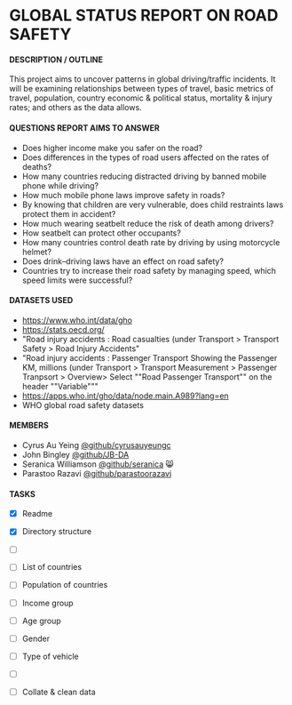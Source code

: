 # GLOBAL STATUS REPORT ON ROAD SAFETY 

#### **DESCRIPTION / OUTLINE**

This project aims to uncover patterns in global driving/traffic incidents. It will be examining relationships between types of travel, basic metrics of travel, population, country economic & political status, mortality & injury rates; and others as the data allows.


#### **QUESTIONS REPORT AIMS TO ANSWER**
- Does higher income make you safer on the road?
- Does differences in the types of road users affected on the rates of deaths?
- How many countries reducing distracted driving by banned mobile phone while driving?
-	How much mobile phone laws improve safety in roads?
-	By knowing that children are very vulnerable, does child restraints laws protect them in accident?
-	How much wearing seatbelt reduce the risk of death among drivers?
-	How seatbelt can protect other occupants?
-	How many countries control death rate by driving by using motorcycle helmet?
-	Does drink–driving laws have an effect on road safety?
-	Countries try to increase their road safety by managing speed, which speed limits were successful?



#### **DATASETS USED**
- https://www.who.int/data/gho
- https://stats.oecd.org/
- "Road injury accidents  : Road casualties
(under Transport > Transport Safety > Road Injury Accidents"
- "Road injury accidents  : Passenger Transport
Showing the Passenger KM, millions
(under Transport > Transport Measurement > Passenger Tranpsort > Overview> Select ""Road Passenger Transport"" on the header ""Variable"""
- https://apps.who.int/gho/data/node.main.A989?lang=en
- WHO global road safety datasets 


#### **MEMBERS**
- Cyrus Au Yeing [@github/cyrusauyeungc](https://github.com/cyrusauyeungc)
- John Bingley [@github/JB-DA](https://github.com/JB-DA)
- Seranica Williamson [@github/seranica](https://github.com/seranica) :smile_cat: 
- Parastoo Razavi [@github/parastoorazavi](https://github.com/parastoorazavi)


#### **TASKS**
- [x] Readme
- [x] Directory structure
- [ ] &nbsp;
- [ ] List of countries
- [ ] Population of countries
- [ ] Income group
- [ ] Age group
- [ ] Gender
- [ ] Type of vehicle
- [ ] &nbsp;
- [ ] Collate & clean data

